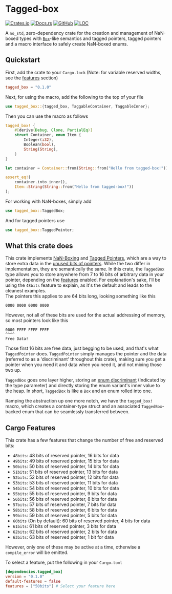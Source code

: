 # Tagged-box

[![Crates.io](https://img.shields.io/crates/v/tagged-box?style=flat)](https://crates.io/crates/tagged-box)
[![Docs.rs](https://docs.rs/tagged-box/badge.svg)](https://docs.rs/tagged-box)
[![GitHub](https://img.shields.io/github/languages/top/Kixiron/tagged-box)](https://github.com/Kixiron/tagged-box)
[![LOC](https://tokei.rs/b1/github/Kixiron/tagged-box)](https://github.com/Kixiron/tagged-box)

A `no_std`, zero-dependency crate for the creation and management of NaN-boxed types with
[`Box`]-like semantics and tagged pointers, tagged pointers and a macro interface to safely
create NaN-boxed enums.

## Quickstart

First, add the crate to your `Cargo.lock` (Note: for variable reserved widths, see the [features] section)

```toml
tagged_box = "0.1.0"
```

Next, for using the macro, add the following to the top of your file

```rust
use tagged_box::{tagged_box, TaggableContainer, TaggableInner};
```

Then you can use the macro as follows

```rust
tagged_box! {
    #[derive(Debug, Clone, PartialEq)]
    struct Container, enum Item {
        Integer(i32),
        Boolean(bool),
        String(String),
    }
}

let container = Container::from(String::from("Hello from tagged-box!"));

assert_eq!(
    container.into_inner(),
    Item::String(String::from("Hello from tagged-box!"))
);
```

For working with NaN-boxes, simply add

```rust
use tagged_box::TaggedBox;
```

And for tagged pointers use

```rust
use tagged_box::TaggedPointer;
```

## What this crate does

This crate implements [NaN-Boxing] and [Tagged Pointers], which are a way to store extra data in the [unused bits of pointers].
While the two differ in implementation, they are semantically the same. In this crate, the `TaggedBox` type allows you to store
anywhere from 7 to 16 bits of arbitrary data in your pointer, depending on the [features] enabled. For explanation's sake,
I'll be using the `48bits` feature to explain, as it's the default and leads to the cleanest examples.  
The pointers this applies to are 64 bits long, looking something like this

```text
0000 0000 0000 0000
```

However, not all of these bits are used for the actual addressing of memory, so most pointers look like this

```text
0000 FFFF FFFF FFFF
^^^^
Free Data!
```

Those first 16 bits are free data, just begging to be used, and that's what `TaggedPointer` does. `TaggedPointer` simply
manages the pointer and the data (referred to as a 'discriminant' throughout this crate), making sure you get a pointer when you
need it and data when you need it, and not mixing those two up.  

`TaggedBox` goes one layer higher, storing an [enum discriminant] (Indicated by the type parameter) and directly storing the enum variant's inner value to the heap. In short, `TaggedBox` is like a `Box` and an enum rolled into one.  

Ramping the abstraction up one more notch, we have the `tagged_box!` macro, which creates a container-type struct and an associated `TaggedBox`-backed enum that can be seamlessly transferred between.

## Cargo Features

This crate has a few features that change the number of free and reserved bits:

- `48bits`: 48 bits of reserved pointer, 16 bits for data
- `49bits`: 49 bits of reserved pointer, 15 bits for data
- `50bits`: 50 bits of reserved pointer, 14 bits for data
- `51bits`: 51 bits of reserved pointer, 13 bits for data
- `52bits`: 52 bits of reserved pointer, 12 bits for data
- `53bits`: 53 bits of reserved pointer, 11 bits for data
- `54bits`: 54 bits of reserved pointer, 10 bits for data
- `55bits`: 55 bits of reserved pointer, 9 bits for data
- `56bits`: 56 bits of reserved pointer, 8 bits for data
- `57bits`: 57 bits of reserved pointer, 7 bits for data
- `58bits`: 58 bits of reserved pointer, 6 bits for data
- `59bits`: 59 bits of reserved pointer, 5 bits for data
- `60bits` (On by default): 60 bits of reserved pointer, 4 bits for data
- `61bits`: 61 bits of reserved pointer, 3 bits for data
- `62bits`: 62 bits of reserved pointer, 2 bits for data
- `63bits`: 63 bits of reserved pointer, 1 bit for data

However, only one of these may be active at a time, otherwise a `compile_error` will be emitted.

To select a feature, put the following in your `Cargo.toml`

```toml
[dependencies.tagged_box]
version = "0.1.0"
default-features = false
features = ["50bits"] # Select your feature here
```

[`Box`]: (https://doc.rust-lang.org/std/boxed/struct.Box.html)
[features]: #cargo-features
[NaN-Boxing]: https://wingolog.org/archives/2011/05/18/value-representation-in-javascript-implementations
[Tagged Pointers]: https://en.wikipedia.org/wiki/Tagged_pointer
[unused bits of pointers]: https://en.wikipedia.org/wiki/X86-64#Virtual_address_space_details
[enum discriminant]: https://doc.rust-lang.org/reference/items/enumerations.html
